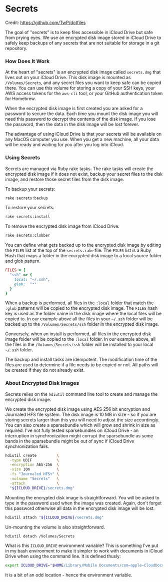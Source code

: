 # Secrets

Credit: https://github.com/TwP/dotfiles

The goal of "secrets" is to keep files accessible in iCloud Drive but safe from
prying eyes. We use an encrypted disk image stored in iCloud Drive to safely
keep backups of any secrets that are not suitable for storage in a git
repository.

### How Does It Work

At the heart of "secrets" is an encrypted disk image called `secrets.dmg` that
lives out on your iCloud Drive. This disk image is mounted as `/Volumes/Secrets`,
and any secret files you want to keep safe can be copied there. You can use this
volume for storing a copy of your SSH keys, your AWS access tokens for the
`aws-cli` tool, or your GitHub authentication token for Homebrew.

When the encrypted disk image is first created you are asked for a password to
secure the data. Each time you mount the disk image you will need this password
to decrypt the contents of the disk image. If you lose the password, then the
data in the disk image will be lost forever.

The advantage of using iCloud Drive is that your secrets will be available on
any MacOS computer you use. When you get a new machine, all your data will be
ready and waiting for you after you log into iCloud.

### Using Secrets

Secrets are managed via Ruby rake tasks. The rake tasks will create the
encrypted disk image if it does not exist, backup your secret files to the disk
image, and restore those secret files from the disk image.

To backup your secrets:

```sh
rake secrets:backup
```

To restore your secrets:

```sh
rake secrets:install
```

To remove the encrypted disk image from iCloud Drive:

```sh
rake secrets:clobber
```

You can define what gets backed up to the encrypted disk image by editing the
`FILES` list at the top of the `secrets.rake` file. The `FILES` list is a Ruby
Hash that maps a folder in the encrypted disk image to a local source folder and glob
pattern.

```ruby
FILES = {
  "ssh" => {
    local: "~/.ssh",
    glob:  "*"
  }
}
```

When a backup is performed, all files in the `:local` folder that match the
`:glob` patterns will be copied to the encrypted disk image. The `FILES` hash
key is used as the folder name in the disk image where the local files will be
copied to. In our example above all the files in your `~/.ssh` folder will be
backed up to the `/Volumes/Secrets/ssh` folder in the encrypted disk image.

Conversely, when an install is performed, all files in the encrypted disk image
folder will be copied to the `:local` folder. In our example above, all the
files in the `/Volumes/Secrets/ssh` folder will be installed to your local
`~/.ssh` folder.

The backup and install tasks are idempotent. The modification time of the files
are used to determine if a file needs to be copied or not. All paths will be
created if they do not already exist.

### About Encrypted Disk Images

Secrets relies on the `hdiutil` command line tool to create and manage the
encrypted disk image.

We create the encrypted disk image using AES 256 bit encryption and Journaled
HFS file system. The disk image is 10 MB in size - so if you are storing secrets
larger than this you will need to adjust the size accordingly. You can also
create a sparsebundle which will grow and shrink in size as required. I've not
fully tested sparsebundles on iCloud Drive - an interruption in synchronization
might corrupt the sparsebundle as some bands in the sparsebundle might be out of
sync if iCloud Drive synchronization fails.

```sh
hdiutil create         \
  -type UDIF           \
  -encryption AES-256  \
  -size 10m            \
  -fs "Journaled HFS+" \
  -volname "Secrets"   \
  -attach              \
  "${ICLOUD_DRIVE}/secrets.dmg"
```

Mounting the encrypted disk image is straightforward. You will be asked to type
in the password used when the image was created. Again, don't forget this
password otherwise all data in the encrypted disk image will be lost.

```sh
hdiutil attach "${ICLOUD_DRIVE}/secrets.dmg"
```

Un-mounting the volume is also straightforward.

```sh
hdiutil detach /Volumes/Secrets
```

What is this `ICLOUD_DRIVE` environment variable? This is something I've put in
my bash environment to make it simpler to work with documents in iCloud Drive
when using the command line. It is defined thusly:

```sh
export ICLOUD_DRIVE="$HOME/Library/Mobile Documents/com~apple~CloudDocs"
```

It is a bit of an odd location - hence the environment variable.
